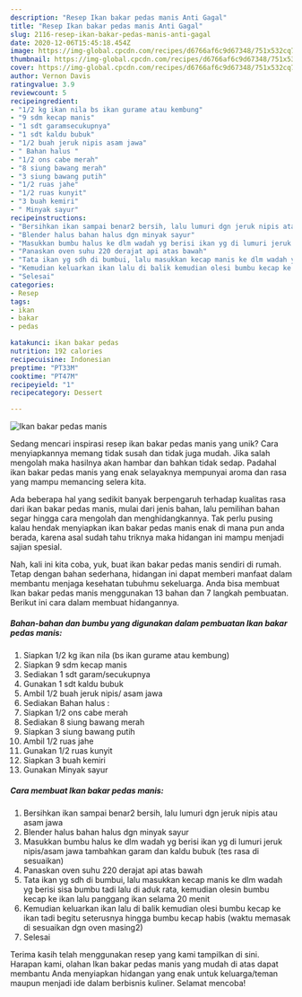 ```yaml
---
description: "Resep Ikan bakar pedas manis Anti Gagal"
title: "Resep Ikan bakar pedas manis Anti Gagal"
slug: 2116-resep-ikan-bakar-pedas-manis-anti-gagal
date: 2020-12-06T15:45:18.454Z
image: https://img-global.cpcdn.com/recipes/d6766af6c9d67348/751x532cq70/ikan-bakar-pedas-manis-foto-resep-utama.jpg
thumbnail: https://img-global.cpcdn.com/recipes/d6766af6c9d67348/751x532cq70/ikan-bakar-pedas-manis-foto-resep-utama.jpg
cover: https://img-global.cpcdn.com/recipes/d6766af6c9d67348/751x532cq70/ikan-bakar-pedas-manis-foto-resep-utama.jpg
author: Vernon Davis
ratingvalue: 3.9
reviewcount: 5
recipeingredient:
- "1/2 kg ikan nila bs ikan gurame atau kembung"
- "9 sdm kecap manis"
- "1 sdt garamsecukupnya"
- "1 sdt kaldu bubuk"
- "1/2 buah jeruk nipis asam jawa"
- " Bahan halus "
- "1/2 ons cabe merah"
- "8 siung bawang merah"
- "3 siung bawang putih"
- "1/2 ruas jahe"
- "1/2 ruas kunyit"
- "3 buah kemiri"
- " Minyak sayur"
recipeinstructions:
- "Bersihkan ikan sampai benar2 bersih, lalu lumuri dgn jeruk nipis atau asam jawa"
- "Blender halus bahan halus dgn minyak sayur"
- "Masukkan bumbu halus ke dlm wadah yg berisi ikan yg di lumuri jeruk nipis/asam jawa tambahkan garam dan kaldu bubuk (tes rasa di sesuaikan)"
- "Panaskan oven suhu 220 derajat api atas bawah"
- "Tata ikan yg sdh di bumbui, lalu masukkan kecap manis ke dlm wadah yg berisi sisa bumbu tadi lalu di aduk rata, kemudian olesin bumbu kecap ke ikan lalu panggang ikan selama 20 menit"
- "Kemudian keluarkan ikan lalu di balik kemudian olesi bumbu kecap ke ikan tadi begitu seterusnya hingga bumbu kecap habis (waktu memasak di sesuaikan dgn oven masing2)"
- "Selesai"
categories:
- Resep
tags:
- ikan
- bakar
- pedas

katakunci: ikan bakar pedas 
nutrition: 192 calories
recipecuisine: Indonesian
preptime: "PT33M"
cooktime: "PT47M"
recipeyield: "1"
recipecategory: Dessert

---
```



![Ikan bakar pedas manis](https://img-global.cpcdn.com/recipes/d6766af6c9d67348/751x532cq70/ikan-bakar-pedas-manis-foto-resep-utama.jpg)

Sedang mencari inspirasi resep ikan bakar pedas manis yang unik? Cara menyiapkannya memang tidak susah dan tidak juga mudah. Jika salah mengolah maka hasilnya akan hambar dan bahkan tidak sedap. Padahal ikan bakar pedas manis yang enak selayaknya mempunyai aroma dan rasa yang mampu memancing selera kita.



Ada beberapa hal yang sedikit banyak berpengaruh terhadap kualitas rasa dari ikan bakar pedas manis, mulai dari jenis bahan, lalu pemilihan bahan segar hingga cara mengolah dan menghidangkannya. Tak perlu pusing kalau hendak menyiapkan ikan bakar pedas manis enak di mana pun anda berada, karena asal sudah tahu triknya maka hidangan ini mampu menjadi sajian spesial.


Nah, kali ini kita coba, yuk, buat ikan bakar pedas manis sendiri di rumah. Tetap dengan bahan sederhana, hidangan ini dapat memberi manfaat dalam membantu menjaga kesehatan tubuhmu sekeluarga. Anda bisa membuat Ikan bakar pedas manis menggunakan 13 bahan dan 7 langkah pembuatan. Berikut ini cara dalam membuat hidangannya.

<!--inarticleads1-->

##### Bahan-bahan dan bumbu yang digunakan dalam pembuatan Ikan bakar pedas manis:

1. Siapkan 1/2 kg ikan nila (bs ikan gurame atau kembung)
1. Siapkan 9 sdm kecap manis
1. Sediakan 1 sdt garam/secukupnya
1. Gunakan 1 sdt kaldu bubuk
1. Ambil 1/2 buah jeruk nipis/ asam jawa
1. Sediakan  Bahan halus :
1. Siapkan 1/2 ons cabe merah
1. Sediakan 8 siung bawang merah
1. Siapkan 3 siung bawang putih
1. Ambil 1/2 ruas jahe
1. Gunakan 1/2 ruas kunyit
1. Siapkan 3 buah kemiri
1. Gunakan  Minyak sayur




<!--inarticleads2-->

##### Cara membuat Ikan bakar pedas manis:

1. Bersihkan ikan sampai benar2 bersih, lalu lumuri dgn jeruk nipis atau asam jawa
1. Blender halus bahan halus dgn minyak sayur
1. Masukkan bumbu halus ke dlm wadah yg berisi ikan yg di lumuri jeruk nipis/asam jawa tambahkan garam dan kaldu bubuk (tes rasa di sesuaikan)
1. Panaskan oven suhu 220 derajat api atas bawah
1. Tata ikan yg sdh di bumbui, lalu masukkan kecap manis ke dlm wadah yg berisi sisa bumbu tadi lalu di aduk rata, kemudian olesin bumbu kecap ke ikan lalu panggang ikan selama 20 menit
1. Kemudian keluarkan ikan lalu di balik kemudian olesi bumbu kecap ke ikan tadi begitu seterusnya hingga bumbu kecap habis (waktu memasak di sesuaikan dgn oven masing2)
1. Selesai




Terima kasih telah menggunakan resep yang kami tampilkan di sini. Harapan kami, olahan Ikan bakar pedas manis yang mudah di atas dapat membantu Anda menyiapkan hidangan yang enak untuk keluarga/teman maupun menjadi ide dalam berbisnis kuliner. Selamat mencoba!
